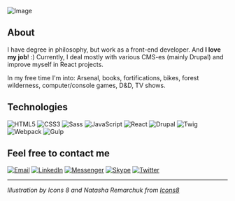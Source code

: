 ![Image](https://ninatyminska.dev/github_header.png)

## About

I have degree in philosophy, but work as a front-end developer. And **I love my job**! :) Currently, I deal mostly with various CMS-es (mainly Drupal) and improve myself in React projects. 

In my free time I'm into: Arsenal, books, fortifications, bikes, forest wilderness, computer/console games, D&D, TV shows.

## Technologies

![HTML5](https://ninatyminska.dev/html5.svg) ![CSS3](https://ninatyminska.dev/css3.svg) ![Sass](https://ninatyminska.dev/sass.svg) ![JavaScript](https://ninatyminska.dev/js.svg) ![React](https://ninatyminska.dev/react.svg) ![Drupal](https://ninatyminska.dev/drupal.svg) ![Twig](https://ninatyminska.dev/twig-1.svg) ![Webpack](https://ninatyminska.dev/webpack.svg) ![Gulp](https://ninatyminska.dev/gulp.svg)

## Feel free to contact me

[![Email](https://ninatyminska.dev/mail-1.svg)](mailto:contact@ninatyminska.dev) [![LinkedIn](https://ninatyminska.dev/linkedin.svg)](https://www.linkedin.com/in/nina-tyminska/) [![Messenger](https://ninatyminska.dev/messenger.svg)](https://m.me/ntyminska) <a href="skype:nina_tyminska?chat">![Skype](https://ninatyminska.dev/skype.svg)</a> [![Twitter](https://ninatyminska.dev/twitter.svg)](https://twitter.com/neiranina)

___

*Illustration by Icons 8 and Natasha Remarchuk from [Icons8](https://icons8.com/)*
